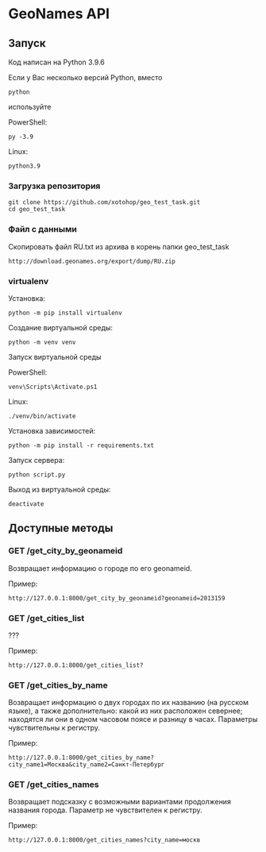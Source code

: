 # GeoNames API

## Запуск

Код написан на Python 3.9.6

Если у Вас несколько версий Python, вместо

    python

используйте

PowerShell:
    
    py -3.9

Linux:
    
    python3.9

### Загрузка репозитория
    
    git clone https://github.com/xotohop/geo_test_task.git
    cd geo_test_task

### Файл с данными

Скопировать файл RU.txt из архива в корень папки geo_test_task

    http://download.geonames.org/export/dump/RU.zip

### virtualenv

Установка:

    python -m pip install virtualenv

Создание виртуальной среды:
    
    python -m venv venv

Запуск виртуальной среды

PowerShell:
    
    venv\Scripts\Activate.ps1 

Linux:
    
    ./venv/bin/activate

Установка зависимостей:
    
    python -m pip install -r requirements.txt

Запуск сервера:
    
    python script.py

Выход из виртуальной среды:
    
    deactivate

## Доступные методы

### GET /get_city_by_geonameid

Возвращает информацию о городе по его geonameid.

Пример:

    http://127.0.0.1:8000/get_city_by_geonameid?geonameid=2013159

### GET /get_cities_list

???

Пример:

    http://127.0.0.1:8000/get_cities_list?

### GET /get_cities_by_name

Возвращает информацию о двух городах по их названию (на русском языке), а также дополнительно: какой из них расположен севернее; находятся ли они в одном часовом поясе и разницу в часах. Параметры чувствительны к регистру.

Пример:

    http://127.0.0.1:8000/get_cities_by_name?city_name1=Москва&city_name2=Санкт-Петербург

### GET /get_cities_names

Возвращает подсказку с возможными вариантами продолжения названия города. Параметр не чувствителен к регистру.

Пример:

    http://127.0.0.1:8000/get_cities_names?city_name=москв


